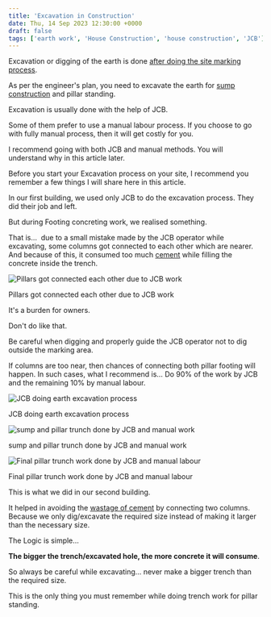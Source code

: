 ```yaml
---
title: 'Excavation in Construction'
date: Thu, 14 Sep 2023 12:30:00 +0000
draft: false
tags: ['earth work', 'House Construction', 'house construction', 'JCB']
---
```


Excavation or digging of the earth is done [after doing the site marking process](https://houseconstructionguide.com/site-marking-in-construction/).

As per the engineer's plan, you need to excavate the earth for [sump construction](https://houseconstructionguide.com/sump-construction-guide/) and pillar standing.

Excavation is usually done with the help of JCB.

Some of them prefer to use a manual labour process. If you choose to go with fully manual process, then it will get costly for you.

I recommend going with both JCB and manual methods. You will understand why in this article later.

Before you start your Excavation process on your site, I recommend you remember a few things I will share here in this article.

In our first building, we used only JCB to do the excavation process. They did their job and left.

But during Footing concreting work, we realised something.

That is…  due to a small mistake made by the JCB operator while excavating, some columns got connected to each other which are nearer. And because of this, it consumed too much [cement](https://houseconstructionguide.com/how-cement-unloaders-cheat-customers/) while filling the concrete inside the trench.

![Pillars got connected each other due to JCB work](/excavation-in-construction/images/columns-got-connected-during-jcb-work.jpg)

Pillars got connected each other due to JCB work

It's a burden for owners.

Don't do like that.

Be careful when digging and properly guide the JCB operator not to dig outside the marking area.

If columns are too near, then chances of connecting both pillar footing will happen. In such cases, what I recommend is… Do 90% of the work by JCB and the remaining 10% by manual labour.

![JCB doing earth excavation process](/excavation-in-construction/images/jcb-doing-excavation-work-in-construction-spot.jpg)

JCB doing earth excavation process

![sump and pillar trunch done by JCB and manual work](/excavation-in-construction/images/sum-and-pillar-trunch.jpg)

sump and pillar trunch done by JCB and manual work

![Final pillar trunch work done by JCB and manual labour](/excavation-in-construction/images/pillar-trunch-done-by-JCB-and-Manual-labour.jpg)

Final pillar trunch work done by JCB and manual labour

This is what we did in our second building.

It helped in avoiding the [wastage of cement](https://houseconstructionguide.com/cement-becomes-useless-if-you-dont-protect-it/) by connecting two columns. Because we only dig/excavate the required size instead of making it larger than the necessary size.

The Logic is simple…

**The bigger the trench/excavated hole, the more concrete it will consume**.

So always be careful while excavating… never make a bigger trench than the required size.

This is the only thing you must remember while doing trench work for pillar standing.